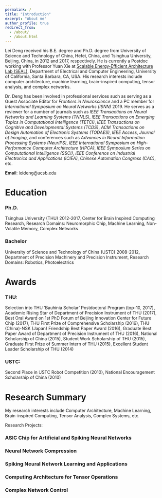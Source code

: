 ```yaml
---
permalink: /
title: "Introduction"
excerpt: "About me"
author_profile: true
redirect_from: 
  - /about/
  - /about.html
---
```


Lei Deng received his B.E. degree and Ph.D. degree from University of Science and Technology of China, Hefei, China, and Tsinghua University, Beijing, China, in 2012 and 2017, respectively. He is currently a Postdoc working with Professor Yuan Xie at [Scalable Energy-Efficient Architecture Lab (SEAL)](https://seal.ece.ucsb.edu/), Department of Electrical and Computer Engineering, University of California, Santa Barbara, CA, USA. His research interests include computer architecture, machine learning, brain-inspired computing, tensor analysis, and complex networks.

Dr. Deng has been involved in professional services such as serving as a Guest Associate Editor for *Frontiers in Neuroscience* and a PC member for *International Symposium on Neural Networks (ISNN)* 2019. He serves as a reviewer for a number of journals such as *IEEE Transactions on Neural Networks and Learning Systems (TNNLS)*, *IEEE Transactions on Emerging Topics in Computational Intelligence (TETCI)*, *IEEE Transactions on Cognitive and Developmental Systems (TCDS)*, *ACM Transactions on Design Automation of Electronic Systems (TODAES)*, *IEEE Access*, *Journal of Imaging*, and conferences such as *Advances in Neural Information Processing Systems (NeurIPS)*, *IEEE International Symposium on High-Performance Computer Architecture (HPCA)*, *IEEE Symposium Series on Computational Intelligence (SSCI)*, *IEEE Conference on Industrial Electronics and Applications (ICIEA)*, *Chinese Automation Congress (CAC)*, etc.

**Email**: leideng@ucsb.edu

Education
======
### Ph.D. 
Tsinghua University (THU) 2012-2017, Center for Brain Inspired Computing Research, Research Domains: Neuromorphic Chip, Machine Learning, Non-Volatile Memory, Complex Networks

### Bachelor
University of Science and Technology of China (USTC) 2008-2012, Department of Precision Machinery and Precision Instrument, Research Domains: Robotics, Photoelectrics

Awards
======
### THU: 
Selection into THU ‘Bauhinia Scholar’ Postdoctoral Program (top-10, 2017), Academic Rising Star of Department of Precision Instrument of THU (2017), Best Oral Award on 1st PhD Forum of Beijing Innovation Center for Future Chip (2017), THU First Prize of Comprehensive Scholarship (2016), THU (China)-NSK (Japan) Friendship Best Paper Award (2016), Graduate Best Paper Award of Department of Precision Instrument of THU (2016), National Scholarship of China (2015), Student Work Scholarship of THU (2015), Graduate First Prize of Summer Intern of THU (2015), Excellent Student Leader Scholarship of THU (2014)    

### USTC: 
Second Place in USTC Robot Competition (2010), National Encouragement Scholarship of China (2010)

Research Summary
======
My research interests include Computer Architecture, Machine Learning, Brain-inspired Computing, Tensor Analysis, Complex Systems, etc.

Research Projects:

### ASIC Chip for Artificial and Spiking Neural Networks

### Neural Network Compression

### Spiking Neural Network Learning and Applications

### Computing Architecture for Tensor Operations

### Complex Network Control


